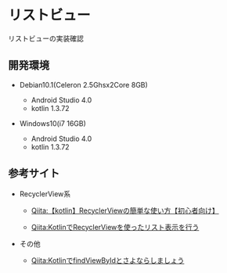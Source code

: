 # リストビュー
リストビューの実装確認

## 開発環境
* Debian10.1(Celeron 2.5Ghsx2Core 8GB)
  * Android Studio 4.0
  * kotlin 1.3.72

* Windows10(i7 16GB)
  * Android Studio 4.0
  * kotlin 1.3.72


## 参考サイト 
* RecyclerView系
  * [Qiita:【kotlin】RecyclerViewの簡単な使い方【初心者向け】](https://qiita.com/saiki-ii/items/78ed73134784f3e5db7e)

  * [Qiita:KotlinでRecyclerViewを使ったリスト表示を行う](https://qiita.com/Todate/items/297bc3e4d0f3d2477ed3)

* その他
  * [Qiita:KotlinでfindViewByIdとさよならしましょう](https://qiita.com/superman9387/items/9df8038c4db92a7136c8)
